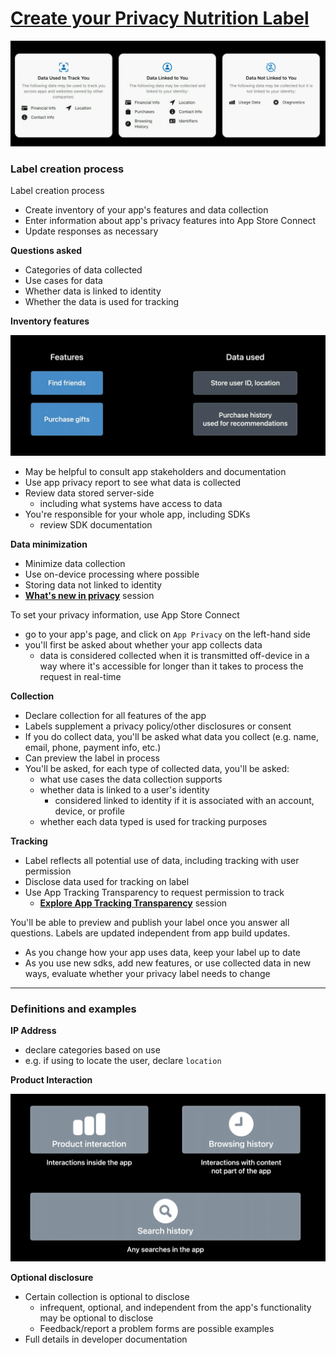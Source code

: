 # [**Create your Privacy Nutrition Label**](https://developer.apple.com/videos/play/wwdc2022/10167/)

![](images/nutrition/labels.png)

### **Label creation process**

Label creation process

* Create inventory of your app's features and data collection
* Enter information about app's privacy features into App Store Connect
* Update responses as necessary

**Questions asked**

* Categories of data collected
* Use cases for data
* Whether data is linked to identity
* Whether the data is used for tracking

**Inventory features**

![](images/nutrition/features.png)

* May be helpful to consult app stakeholders and documentation
* Use app privacy report to see what data is collected
* Review data stored server-side
	* including what systems have access to data
* You're responsible for your whole app, including SDKs
	* review SDK documentation

**Data minimization**

* Minimize data collection
* Use on-device processing where possible
* Storing data not linked to identity
* [**What's new in privacy**](./What's%20new%20in%20privacy.md) session

To set your privacy information, use App Store Connect

* go to your app's page, and click on `App Privacy` on the left-hand side
* you'll first be asked about whether your app collects data
	* data is considered collected when it is transmitted off-device in a way where it's accessible for longer than it takes to process the request in real-time

**Collection**

* Declare collection for all features of the app
* Labels supplement a privacy policy/other disclosures or consent
* If you do collect data, you'll be asked what data you collect (e.g. name, email, phone, payment info, etc.)
* Can preview the label in process
* You'll be asked, for each type of collected data, you'll be asked:
	* what use cases the data collection supports
	* whether data is linked to a user's identity
		* considered linked to identity if it is associated with an account, device, or profile
	* whether each data typed is used for tracking purposes

**Tracking**

* Label reflects all potential use of data, including tracking with user permission
* Disclose data used for tracking on label
* Use App Tracking Transparency to request permission to track
	* [**Explore App Tracking Transparency**](https://developer.apple.com/videos/play/wwdc2022/10166/) session

You'll be able to preview and publish your label once you answer all questions. Labels are updated independent from app build updates.
* As you change how your app uses data, keep your label up to date
* As you use new sdks, add new features, or use collected data in new ways, evaluate whether your privacy label needs to change

---

### **Definitions and examples**

**IP Address**

* declare categories based on use
* e.g. if using to locate the user, declare `location`

**Product Interaction**

![](images/nutrition/interactions.png)

**Optional disclosure**

* Certain collection is optional to disclose
	* infrequent, optional, and independent from the app's functionality may be optional to disclose
	* Feedback/report a problem forms are possible examples
* Full details in developer documentation